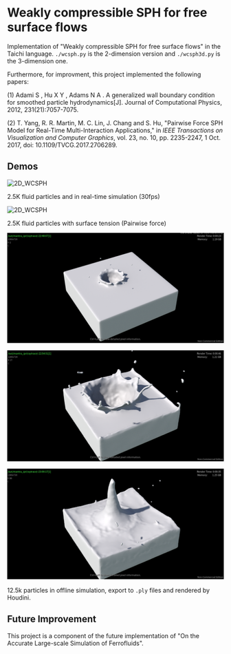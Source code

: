  # Weakly compressible SPH for free surface flows
Implementation of "Weakly compressible SPH for free surface flows" in the Taichi language. `./wcsph.py` is the 2-dimension version and `./wcsph3d.py` is the 3-dimension one.

Furthermore, for improvment, this project implemented the following papers:

(1) Adami S , Hu X Y , Adams N A . A generalized wall boundary condition for smoothed particle hydrodynamics[J]. Journal of Computational Physics, 2012, 231(21):7057-7075.

(2) T. Yang, R. R. Martin, M. C. Lin, J. Chang and S. Hu, "Pairwise Force SPH Model for Real-Time Multi-Interaction Applications," in *IEEE Transactions on Visualization and Computer Graphics*, vol. 23, no. 10, pp. 2235-2247, 1 Oct. 2017, doi: 10.1109/TVCG.2017.2706289.

## Demos
![2D_WCSPH](Images/2D_WCSPH_2_5K.gif)

2.5K fluid particles and in real-time simulation (30fps)



![2D_WCSPH](Images/2D_WCSPH_With_Surface_Tension_2_5K.gif)

2.5K fluid particles with surface tension (Pairwise force)



![3D_WCSPH](Images/houdini_1.png)

![3D_WCSPH](Images/houdini_2.png)

![3D_WCSPH](Images/houdini_3.png)

12.5k particles in offline simulation, export to `.ply`  files and rendered by Houdini.

## Future Improvement
This project is a component of the future implementation of "On the Accurate Large-scale Simulation of Ferrofluids".

